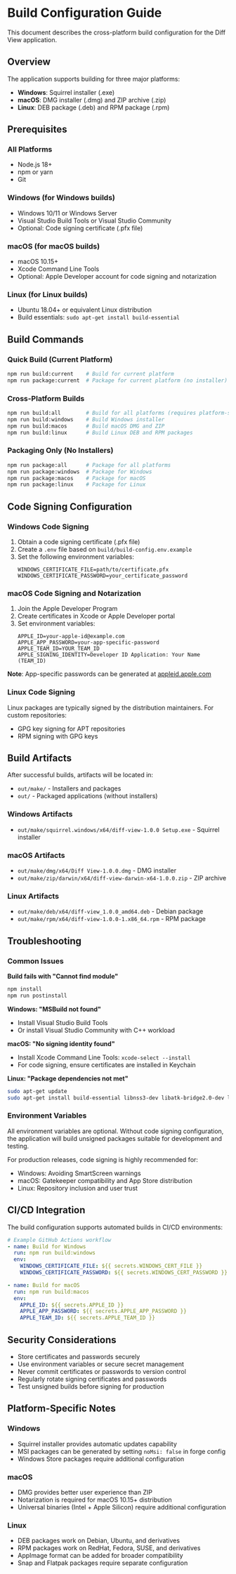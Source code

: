 # Build Configuration Guide

This document describes the cross-platform build configuration for the Diff View application.

## Overview

The application supports building for three major platforms:

- **Windows**: Squirrel installer (.exe)
- **macOS**: DMG installer (.dmg) and ZIP archive (.zip)
- **Linux**: DEB package (.deb) and RPM package (.rpm)

## Prerequisites

### All Platforms

- Node.js 18+
- npm or yarn
- Git

### Windows (for Windows builds)

- Windows 10/11 or Windows Server
- Visual Studio Build Tools or Visual Studio Community
- Optional: Code signing certificate (.pfx file)

### macOS (for macOS builds)

- macOS 10.15+
- Xcode Command Line Tools
- Optional: Apple Developer account for code signing and notarization

### Linux (for Linux builds)

- Ubuntu 18.04+ or equivalent Linux distribution
- Build essentials: `sudo apt-get install build-essential`

## Build Commands

### Quick Build (Current Platform)

```bash
npm run build:current    # Build for current platform
npm run package:current  # Package for current platform (no installer)
```

### Cross-Platform Builds

```bash
npm run build:all        # Build for all platforms (requires platform-specific tools)
npm run build:windows    # Build Windows installer
npm run build:macos      # Build macOS DMG and ZIP
npm run build:linux      # Build Linux DEB and RPM packages
```

### Packaging Only (No Installers)

```bash
npm run package:all      # Package for all platforms
npm run package:windows  # Package for Windows
npm run package:macos    # Package for macOS
npm run package:linux    # Package for Linux
```

## Code Signing Configuration

### Windows Code Signing

1. Obtain a code signing certificate (.pfx file)
2. Create a `.env` file based on `build/build-config.env.example`
3. Set the following environment variables:
   ```
   WINDOWS_CERTIFICATE_FILE=path/to/certificate.pfx
   WINDOWS_CERTIFICATE_PASSWORD=your_certificate_password
   ```

### macOS Code Signing and Notarization

1. Join the Apple Developer Program
2. Create certificates in Xcode or Apple Developer portal
3. Set environment variables:
   ```
   APPLE_ID=your-apple-id@example.com
   APPLE_APP_PASSWORD=your-app-specific-password
   APPLE_TEAM_ID=YOUR_TEAM_ID
   APPLE_SIGNING_IDENTITY=Developer ID Application: Your Name (TEAM_ID)
   ```

**Note**: App-specific passwords can be generated at [appleid.apple.com](https://appleid.apple.com)

### Linux Code Signing

Linux packages are typically signed by the distribution maintainers. For custom repositories:

- GPG key signing for APT repositories
- RPM signing with GPG keys

## Build Artifacts

After successful builds, artifacts will be located in:

- `out/make/` - Installers and packages
- `out/` - Packaged applications (without installers)

### Windows Artifacts

- `out/make/squirrel.windows/x64/diff-view-1.0.0 Setup.exe` - Squirrel installer

### macOS Artifacts

- `out/make/dmg/x64/Diff View-1.0.0.dmg` - DMG installer
- `out/make/zip/darwin/x64/diff-view-darwin-x64-1.0.0.zip` - ZIP archive

### Linux Artifacts

- `out/make/deb/x64/diff-view_1.0.0_amd64.deb` - Debian package
- `out/make/rpm/x64/diff-view-1.0.0-1.x86_64.rpm` - RPM package

## Troubleshooting

### Common Issues

**Build fails with "Cannot find module"**

```bash
npm install
npm run postinstall
```

**Windows: "MSBuild not found"**

- Install Visual Studio Build Tools
- Or install Visual Studio Community with C++ workload

**macOS: "No signing identity found"**

- Install Xcode Command Line Tools: `xcode-select --install`
- For code signing, ensure certificates are installed in Keychain

**Linux: "Package dependencies not met"**

```bash
sudo apt-get update
sudo apt-get install build-essential libnss3-dev libatk-bridge2.0-dev libdrm2 libxkbcommon0 libgtk-3-dev
```

### Environment Variables

All environment variables are optional. Without code signing configuration, the application will build unsigned packages suitable for development and testing.

For production releases, code signing is highly recommended for:

- Windows: Avoiding SmartScreen warnings
- macOS: Gatekeeper compatibility and App Store distribution
- Linux: Repository inclusion and user trust

## CI/CD Integration

The build configuration supports automated builds in CI/CD environments:

```yaml
# Example GitHub Actions workflow
- name: Build for Windows
  run: npm run build:windows
  env:
    WINDOWS_CERTIFICATE_FILE: ${{ secrets.WINDOWS_CERT_FILE }}
    WINDOWS_CERTIFICATE_PASSWORD: ${{ secrets.WINDOWS_CERT_PASSWORD }}

- name: Build for macOS
  run: npm run build:macos
  env:
    APPLE_ID: ${{ secrets.APPLE_ID }}
    APPLE_APP_PASSWORD: ${{ secrets.APPLE_APP_PASSWORD }}
    APPLE_TEAM_ID: ${{ secrets.APPLE_TEAM_ID }}
```

## Security Considerations

- Store certificates and passwords securely
- Use environment variables or secure secret management
- Never commit certificates or passwords to version control
- Regularly rotate signing certificates and passwords
- Test unsigned builds before signing for production

## Platform-Specific Notes

### Windows

- Squirrel installer provides automatic updates capability
- MSI packages can be generated by setting `noMsi: false` in forge config
- Windows Store packages require additional configuration

### macOS

- DMG provides better user experience than ZIP
- Notarization is required for macOS 10.15+ distribution
- Universal binaries (Intel + Apple Silicon) require additional configuration

### Linux

- DEB packages work on Debian, Ubuntu, and derivatives
- RPM packages work on RedHat, Fedora, SUSE, and derivatives
- AppImage format can be added for broader compatibility
- Snap and Flatpak packages require separate configuration
